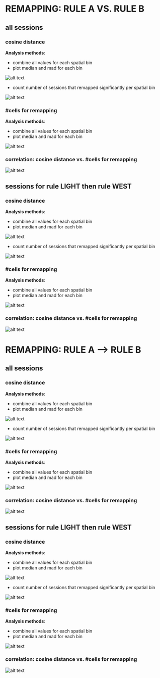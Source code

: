 # REMAPPING: RULE A VS. RULE B

## all sessions

### cosine distance

**Analysis methods**:
* combine all values for each spatial bin
* plot median and mad for each bin


![alt text](../plots/all-sessions/cosine_all_sessions.png)


* count number of sessions that remapped significantly per spatial bin

![alt text](../plots/all-sessions/cosine_nr_sign_remaps.png)

### #cells for remapping
**Analysis methods**:
* combine all values for each spatial bin
* plot median and mad for each bin

![alt text](../plots/all-sessions/nr_cells_remapping_all_sessions.png)

### correlation: cosine distance vs. #cells for remapping

![alt text](../plots/all-sessions/corr_cosine_all_sessions.png)


## sessions for rule LIGHT then rule WEST


### cosine distance

**Analysis methods**:
* combine all values for each spatial bin
* plot median and mad for each bin


![alt text](../plots/all-sessions/cosine_selected_sessions.png)


* count number of sessions that remapped significantly per spatial bin

![alt text](../plots/all-sessions/cosine_nr_sign_remaps_selected_sessions.png)

### #cells for remapping
**Analysis methods**:
* combine all values for each spatial bin
* plot median and mad for each bin

![alt text](../plots/all-sessions/nr_cells_remapping_selected_sessions.png)

### correlation: cosine distance vs. #cells for remapping

![alt text](../plots/all-sessions/corr_cosine_selected_sessions.png)


# REMAPPING: RULE A --> RULE B

## all sessions

### cosine distance

**Analysis methods**:
* combine all values for each spatial bin
* plot median and mad for each bin


![alt text](../plots/all-sessions/cosine_all_sessions_trans.png)


* count number of sessions that remapped significantly per spatial bin

![alt text](../plots/all-sessions/cosine_nr_sign_remaps_trans.png)

### #cells for remapping
**Analysis methods**:
* combine all values for each spatial bin
* plot median and mad for each bin

![alt text](../plots/all-sessions/nr_cells_remapping_all_sessions_trans.png)

### correlation: cosine distance vs. #cells for remapping

![alt text](../plots/all-sessions/corr_cosine_all_sessions_trans.png)


## sessions for rule LIGHT then rule WEST


### cosine distance

**Analysis methods**:
* combine all values for each spatial bin
* plot median and mad for each bin


![alt text](../plots/all-sessions/cosine_selected_sessions_trans.png)


* count number of sessions that remapped significantly per spatial bin

![alt text](../plots/all-sessions/cosine_nr_sign_remaps_selected_sessions_trans.png)

### #cells for remapping
**Analysis methods**:
* combine all values for each spatial bin
* plot median and mad for each bin

![alt text](../plots/all-sessions/nr_cells_remapping_selected_sessions_trans.png)

### correlation: cosine distance vs. #cells for remapping

![alt text](../plots/all-sessions/corr_cosine_selected_sessions_trans.png)